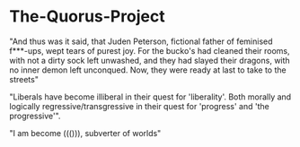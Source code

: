 # The-Quorus-Project
"And thus was it said, that Juden Peterson, fictional father of feminised f***-ups, wept tears of purest joy. For the bucko's had cleaned their rooms, with not a dirty sock left unwashed, and they had slayed their dragons, with no inner demon left unconqued. Now, they were ready at last to take to the streets"

"Liberals have become illiberal in their quest for 'liberality'. Both morally and logically regressive/transgressive in their quest for 'progress' and 'the progressive'".

"I am become ((())), subverter of worlds" 





